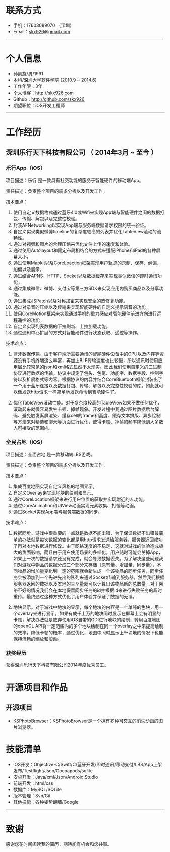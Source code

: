 # 联系方式

- 手机：17603089070 （深圳）
- Email：skx926@gmail.com

---

# 个人信息

 - 孙凯旋/男/1991 
 - 本科/深圳大学软件学院 (2010.9 ~ 2014.6)
 - 工作年限：3年
 - 个人博客：http://skx926.com
 - Github：http://github.com/skx926
 - 期望职位：iOS开发工程师
 
---

# 工作经历

## 深圳乐行天下科技有限公司 （ 2014年3月 ~ 至今 ）

### 乐行App（iOS）
项目描述：乐行 是一款具有社交功能的服务于智能硬件的移动端App。

责任描述：负责整个项目的需求分析以及开发工作。

技术要点：

1.  使用自定义数据格式通过蓝牙4.0或Wifi来实现App端与智能硬件之间的数据打包、传输、解包以及完整性校验。
2.  封装AFNetworking以实现App端与服务端数据请求权限的统一验证。
3.  自定义实现类似微博timeline的复杂度较高的列表并优化TableView滚动的流畅性。
4.  通过对视频和图片的合理压缩来优化文件上传的速度和体验。
5.  通过使用Autolayout和固定布局相结合的方式来适配iPhone和iPad的各种屏幕大小。
6.  通过使用Mapkit以及CoreLoaction框架实现用户轨迹的录制、保存、纠偏、加偏以及展示。
7.  通过结合APNS、HTTP、Socket以及数据缓存来实现类似微信的即时通讯功能。
8.  通过集成微信、微博、支付宝等第三方SDK来实现应用内购买商品以及分享功能。
9.  通过集成JSPatch以及对称加密来实现安全的热修复功能。
10. 通过对录音的压缩以及传输来实现智能硬件的自定义提示语音的功能。
11. 使用CoreMotion框架来实现通过手机的重力感应对智能硬件前进方向进行远程遥控的功能。
12. 自定义实现列表数据的下拉刷新、上拉加载功能。
13. 通过通知中心扩展的方式对智能硬件进行状态获取、遥控等操作。

技术难点：

1. 蓝牙数据传输。由于客户端所需要通讯的智能硬件设备中的CPU以及内存等资源没有手机终端这么丰富，再加上BLE传输速度也比较慢，所以通讯时使用应用层比较常见的json和xml格式显然不太现实。因此我们使用自定义的二进制协议进行数据的传输。协议中规定了包头、包尾、功能字、数据字段、控制字符以及扩展格式等内容。根据协议的内容并结合CoreBluetooth框架封装出了一个用于蓝牙连接以及数据打包、传输、解包以及完整性校验的库。如此就可以像发送http请求一样简单地发送命令到智能硬件了。

2. 优化TableView滚动性能。对于复杂度较高的TableView如果不做任何优化，滚动起来就很容易发生卡顿、掉帧现象。开发过程中我通过图片数据后台解码、避免触发离屏渲染、缓存cell的frame和高度、缓存文本排版、异步绘制等方法来对精选和聊天等页面进行优化，使得卡顿、掉帧的频率降低到大多数人可接受的范围内。

### 全民占地（iOS） 
项目描述：全面占地 是一款移动端LBS游戏。

责任描述：负责整个项目的需求分析以及开发工作。

技术要点：

1. 集成百度地图实现自定义风格的地图显示。
2. 自定义Overlay来实现地块的绘制和显示。
3. 通过CoreLocation框架来进行用户位置的获取并实现附近的人功能。
4. 通过CoreAnimation和UIView动画实现元素收集、打怪等动画。
5. 通过Socket实现App端与服务端数据的同步。

技术难点：

1. 数据同步。游戏中很重要的一点就是数据不能出错，为了保证数据不出错最简单的办法就是每次数据的变化都是用http请求发送给服务器，服务器返回成功了再对本地数据进行修改。由于网络速度的不稳定，这就对游戏的体验造成极大的负面影响，而且由于用户使用场景的多样化，用户随时可能会关掉App，如果上一次的数据请求还没有完成，就会导致数据丢失。为了解决这些问题我们对游戏中物品的数据分成三个部分来存储（原有量、增加量、同步量），不同物品的增加量变化到一定的范围就会新生成一个该物品的同步任务，同步任务会被添加到一个先进先出的队列来通过Socket传输到服务器，然后我们根据服务器返回的数据以及本地的三个量就可以计算出该物品新的总数量。对于网络不好的情况我们会在本地保留同步任务的id并根据id来进行失败任务的超时重传。最终通过这种方式优化了用户体验并保证了数据的无误。

2. 地块显示。对于游戏中地块的显示，每个地块的内容是一个单纯的色块，用一个overlay来进行显示，如果有成千上万的地块同时显示在屏幕上会有明显的卡顿，解决办法就是放弃使用iOS自带的GDI进行地块的绘制，转用百度地图的openGL API将一定范围内的多个地块绘制在同一个overlay之中来提高绘制的效率，降低卡顿的概率，通过优化，地图中同时显示上千块地的情况下也能保持流畅的缩放和滚动。

### 获奖经历
获得深圳乐行天下科技有限公司2014年度优秀员工。

# 开源项目和作品

## 开源项目
 - [KSPhotoBrowser](https://github.com/skx926/KSPhotoBrowser)：KSPhotoBrowser是一个拥有多种可交互的消失动画的图片浏览器。

# 技能清单

- iOS开发：Objective-C/Swift/C/蓝牙开发/即时通讯/移动支付/LBS/App上架发布/Testflight/Json/Cocoapods/sqlite
- 安卓开发：Java/xml/Json/Android Studio
- 前端开发：html/css
- 数据库：MySQL/SQLite
- 版本管理：Svn/Git
- 其他技能：各种姿势翻墙/Google

---

# 致谢
感谢您花时间阅读我的简历，期待能有机会和您共事。

